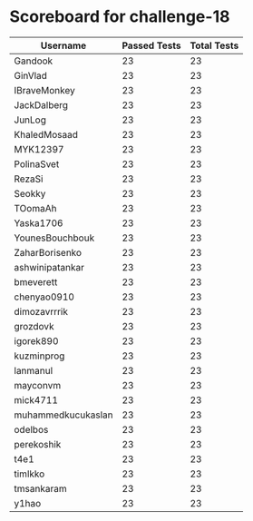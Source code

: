 # Scoreboard for challenge-18
| Username   | Passed Tests | Total Tests |
|------------|--------------|-------------|
| Gandook | 23 | 23 |
| GinVlad | 23 | 23 |
| IBraveMonkey | 23 | 23 |
| JackDalberg | 23 | 23 |
| JunLog | 23 | 23 |
| KhaledMosaad | 23 | 23 |
| MYK12397 | 23 | 23 |
| PolinaSvet | 23 | 23 |
| RezaSi | 23 | 23 |
| Seokky | 23 | 23 |
| TOomaAh | 23 | 23 |
| Yaska1706 | 23 | 23 |
| YounesBouchbouk | 23 | 23 |
| ZaharBorisenko | 23 | 23 |
| ashwinipatankar | 23 | 23 |
| bmeverett | 23 | 23 |
| chenyao0910 | 23 | 23 |
| dimozavrrrik | 23 | 23 |
| grozdovk | 23 | 23 |
| igorek890 | 23 | 23 |
| kuzminprog | 23 | 23 |
| lanmanul | 23 | 23 |
| mayconvm | 23 | 23 |
| mick4711 | 23 | 23 |
| muhammedkucukaslan | 23 | 23 |
| odelbos | 23 | 23 |
| perekoshik | 23 | 23 |
| t4e1 | 23 | 23 |
| timlkko | 23 | 23 |
| tmsankaram | 23 | 23 |
| y1hao | 23 | 23 |
